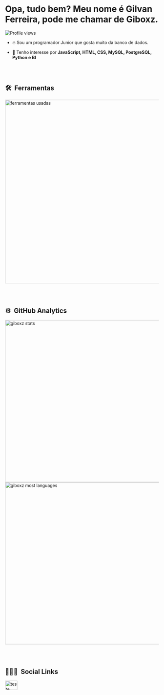 <h1 align="left">Opa, tudo bem? Meu nome é Gilvan Ferreira, pode me chamar de Giboxz.</h1>
<p align="left"> <img src="https://komarev.com/ghpvc/?username=giboxz&color=yellow" alt="Profile views" /> </p>

- 🔥 Sou um programador Junior que gosta muito da banco de dados.

- 💬 Tenho interesse por **JavaScript, HTML, CSS, MySQL, PostgreSQL, Python e BI**

<br><br>

## 🛠 &nbsp;Ferramentas

<p align="left"> <img src="https://raw.githubusercontent.com/gist/giboxz/34bca78f97ffa65ab0f6210b9e9ebde2/raw/b965bd84c721efe4dad7080132aafe3af5f7d786/ferramentas.svg" alt="ferramentas usadas" width = 600/> </p>

<br><br>

## ⚙️ &nbsp;GitHub Analytics

<p align="left">
<img width="530em" src="https://github-readme-stats.vercel.app/api?username=giboxz&show_icons=true&theme=vision-friendly-dark" alt="giboxz stats"/>
<img width="530em" src="https://github-readme-stats.vercel.app/api/top-langs/?username=giboxz&layout=compact&theme=vision-friendly-dark" alt="giboxz most languages"/>
</p>

<br><br>

## 👨🏽‍🦲 &nbsp;Social Links

<p align="left">
<a href="https://www.linkedin.com/in/gilvan-ferreira-02a8b9165/" target="_blank"><img align="center" src="https://raw.githubusercontent.com/rahuldkjain/github-profile-readme-generator/master/src/images/icons/Social/linked-in-alt.svg" alt="teste" height="30" width="40" /></a>
</p>


